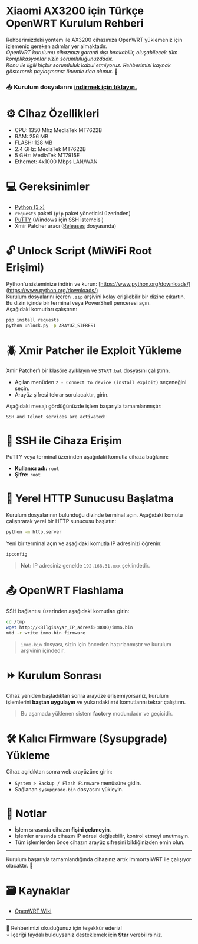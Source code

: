 # Xiaomi AX3200 için Türkçe OpenWRT Kurulum Rehberi

Rehberimizdeki yöntem ile AX3200 cihazınıza OpenWRT yüklemeniz için izlemeniz gereken adımlar yer almaktadır.  
*OpenWRT kurulumu cihazınızı garanti dışı bırakabilir, oluşabilecek tüm komplikasyonlar sizin sorumluluğunuzdadır.*  
*Konu ile ilgili hiçbir sorumluluk kabul etmiyoruz. Rehberimizi kaynak göstererek paylaşmanız önemle rica olunur.* 🙏

### 📥 Kurulum dosyalarını [indirmek için tıklayın.](https://github.com/frudotz/openwrt-xiaomi-ax3200/releases/download/OpenWRTKurulum/ax3200-mt7622b-openwrt-kurulum.zip)  

# ⚙️ Cihaz Özellikleri
- CPU: 1350 Mhz MediaTek MT7622B
- RAM: 256 MB
- FLASH: 128 MB
- 2.4 GHz: MediaTek MT7622B
- 5 GHz: MediaTek MT7915E
- Ethernet: 4x1000 Mbps LAN/WAN

# 💻 Gereksinimler

- [Python (3.x)](https://www.python.org/downloads/)  
- `requests` paketi (`pip` paket yöneticisi üzerinden)  
- [PuTTY](https://www.putty.org/) (Windows için SSH istemcisi)  
- Xmir Patcher aracı ([Releases](https://github.com/frudotz/openwrt-xiaomi-ax3200/releases/download/OpenWRTKurulum/ax3200-mt7622b-openwrt-kurulum.zip) dosyasında)  

# 🔓 Unlock Script (MiWiFi Root Erişimi)

Python'u sisteminize indirin ve kurun: [https://www.python.org/downloads/](https://www.python.org/downloads/)  
Kurulum dosyalarını içeren `.zip` arşivini kolay erişilebilir bir dizine çıkartın.  
Bu dizin içinde bir terminal veya PowerShell penceresi açın.  
Aşağıdaki komutları çalıştırın:  

```bash
pip install requests
python unlock.py -p ARAYUZ_SIFRESI
```

# 🪲 Xmir Patcher ile Exploit Yükleme

Xmir Patcher’ı bir klasöre ayıklayın ve `START.bat` dosyasını çalıştırın.  
- Açılan menüden `2 - Connect to device (install exploit)` seçeneğini seçin.
- Arayüz şifresi tekrar sorulacaktır, girin.

Aşağıdaki mesajı gördüğünüzde işlem başarıyla tamamlanmıştır:  

```
SSH and Telnet services are activated!
```

# 🔗 SSH ile Cihaza Erişim

PuTTY veya terminal üzerinden aşağıdaki komutla cihaza bağlanın:

- **Kullanıcı adı:** `root`
- **Şifre:** `root`

# 🛜 Yerel HTTP Sunucusu Başlatma

Kurulum dosyalarının bulunduğu dizinde terminal açın.
Aşağıdaki komutu çalıştırarak yerel bir HTTP sunucusu başlatın:

```bash
python -m http.server
```

Yeni bir terminal açın ve aşağıdaki komutla IP adresinizi öğrenin:

```bash
ipconfig
```

> **Not:** IP adresiniz genelde `192.168.31.xxx` şeklindedir.

# 📤 OpenWRT Flashlama

SSH bağlantısı üzerinden aşağıdaki komutları girin:

```bash
cd /tmp
wget http://<Bilgisayar_IP_adresi>:8000/immo.bin
mtd -r write immo.bin firmware
```

> `immo.bin` dosyası, sizin için önceden hazırlanmıştır ve kurulum arşivinin içindedir.

# ⏩ Kurulum Sonrası

Cihaz yeniden başladıktan sonra arayüze erişemiyorsanız, kurulum işlemlerini **baştan uygulayın** ve yukarıdaki `mtd` komutlarını tekrar çalıştırın.

> Bu aşamada yüklenen sistem **factory** modundadır ve geçicidir.

# 🛠️ Kalıcı Firmware (Sysupgrade) Yükleme

Cihaz açıldıktan sonra web arayüzüne girin:

- `System > Backup / Flash Firmware` menüsüne gidin.
- Sağlanan `sysupgrade.bin` dosyasını yükleyin.

# 📝 Notlar

- İşlem sırasında cihazın **fişini çekmeyin**.
- İşlemler arasında cihazın IP adresi değişebilir, kontrol etmeyi unutmayın.
- Tüm işlemlerden önce cihazın arayüz şifresini bildiğinizden emin olun.

---

Kurulum başarıyla tamamlandığında cihazınız artık ImmortalWRT ile çalışıyor olacaktır. 🎉

# 🗃️ Kaynaklar
  - [OpenWRT Wiki](https://openwrt.org/toh/xiaomi/ax3200)  
   
-----------
🎀 Rehberimizi okuduğunuz için teşekkür ederiz!  
⭐ İçeriği faydalı bulduysanız desteklemek için **Star** verebilirsiniz.  
